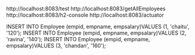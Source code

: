 http://localhost:8083/test
http://localhost:8083/getAllEmployees
http://localhost:8083/h2-console
http://localhost:8083/actuator


INSERT INTO Employee (empid, empname, empsalary)VALUES (1, 'chaitu', '120');
INSERT INTO Employee (empid, empname, empsalary)VALUES (2, 'ravina', '140');
INSERT INTO Employee (empid, empname, empsalary)VALUES (3, 'chandan', '160');